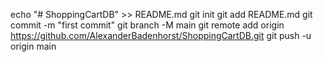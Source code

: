 echo "# ShoppingCartDB" >> README.md
git init
git add README.md
git commit -m "first commit"
git branch -M main
git remote add origin https://github.com/AlexanderBadenhorst/ShoppingCartDB.git
git push -u origin main